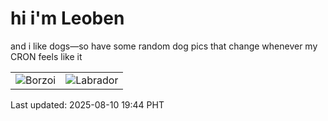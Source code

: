 # hi i'm Leoben

and i like dogs—so have some random dog pics that change whenever my CRON feels like it

|  |  |
|--------|----------|
| ![Borzoi](https://random-dog-vercel.vercel.app/api/random-borzoi?v=1754826289) | ![Labrador](https://random-dog-vercel.vercel.app/api/random-labrador?v=1754826289) |

Last updated: 2025-08-10 19:44 PHT
